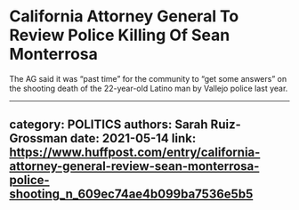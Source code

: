 # California Attorney General To Review Police Killing Of Sean Monterrosa

The AG said it was “past time” for the community to “get some answers” on the shooting death of the 22-year-old Latino man by Vallejo police last year.

---
category: POLITICS
authors: Sarah Ruiz-Grossman
date: 2021-05-14
link: https://www.huffpost.com/entry/california-attorney-general-review-sean-monterrosa-police-shooting_n_609ec74ae4b099ba7536e5b5
---

